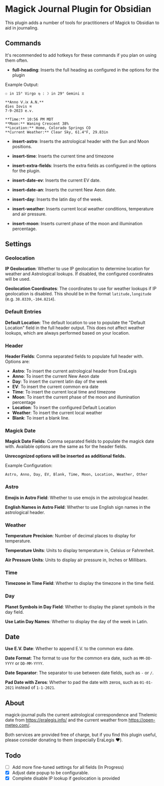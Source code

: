 # Magick Journal Plugin for Obsidian

This plugin adds a number of tools for practitioners of Magick to Obsidian to aid in journaling.

## Commands

It's recommended to add hotkeys for these commands if you plan on using them often.

* **full-heading**: Inserts the full heading as configured in the options for the plugin

Example Output:

	☉︎ in 15° Virgo ♍ : ☽︎ in 29° Gemini ♊
	
	**Anno Ⅴ.ⅰⅹ A.N.**
	dies Iovis ♃
	7-9-2023 e.v.
	
	**Time:** 10:56 PM MDT
	**Moon:** Waning Crescent 38%
	**Location:** Home, Colorado Springs CO
	**Current Weather:** Clear Sky, 61.4°F, 29.83in

* **insert-astro**: Inserts the astrological header with the Sun and Moon positions.

* **insert-time**: Inserts the current time and timezone

* **insert-extra-fields**: Inserts the extra fields as configured in the options for the plugin.

* **insert-date-ev**: Inserts the current EV date.

* **insert-date-an**: Inserts the current New Aeon date.

* **insert-day**: Inserts the latin day of the week.

* **insert-weather**: Inserts current local weather conditions, temperature and air pressure.

* **insert-moon**: Inserts current phase of the moon and illumination percentage.

## Settings

### Geolocation

**IP Geolocation**: Whether to use IP geolocation to determine location for weather and Astrological lookups. If disabled, the configured coordinates will be used.

**Geolocation Coordinates**: The coordinates to use for weather lookups if IP geolocation is disabled. This should be in the format `latitude,longitude` (e.g. `38.8339,-104.8214`).

### Default Entries

**Default Location**: The default location to use to populate the "Default Location" field in the full header output. This does not affect weather lookups, which are always performed based on your location.

### Header 

**Header Fields**: Comma separated fields to populate full header with. Options are:

* **Astro**: To insert the current astrological header from EraLegis
* **Anno**: To insert the current New Aeon date
* **Day**: To insert the current latin day of the week
* **EV**: To insert the current common era date 
* **Time**: To insert the current local time and timezone
* **Moon**: To insert the current phase of the moon and illumination percentage
* **Location**: To insert the configured Default Location
* **Weather**: To insert the current local weather
* **Blank**: To insert a blank line.

### Magick Date

**Magick Date Fields**: Comma separated fields to populate the magick date with. Available options are the same as for the header fields.

**Unrecognized options will be inserted as additional fields.**

Example Configuration:

	Astro, Anno, Day, EV, Blank, Time, Moon, Location, Weather, Other

### Astro

**Emojis in Astro Field**: Whether to use emojis in the astrological header.

**English Names in Astro Field**: Whether to use English sign names in the astrological header.

### Weather

**Temperature Precision**: Number of decimal places to display for temperature.

**Temperature Units**: Units to display temperature in, Celsius or Fahrenheit.

**Air Pressure Units**: Units to display air pressure in, Inches or Millibars.

### Time

**Timezone in Time Field**: Whether to display the timezone in the time field.

### Day

**Planet Symbols in Day Field**: Whether to display the planet symbols in the day field.

**Use Latin Day Names**: Whether to display the day of the week in Latin.

## Date

**Use E.V. Date**: Whether to append E.V. to the common era date.

**Date Format**: The format to use for the common era date, such as `MM-DD-YYYY` or `DD-MM-YYYY`.

**Date Separator**: The separator to use between date fields, such as `-` or `/`.

**Pad Date with Zeros**: Whether to pad the date with zeros, such as `01-01-2021` instead of `1-1-2021`.


## About

magick-journal pulls the current astrological correspondence and Thelemic date from https://eralegis.info/ and the current weather from https://open-meteo.com/.

Both services are provided free of charge, but if you find this plugin useful, please consider donating to them (especially EraLegis ❤️).

## Todo

- [ ] Add more fine-tuned settings for all fields (In Progress)
- [x] Adjust date popup to be configurable.
- [x] Complete disable IP lookup if geolocation is provided
